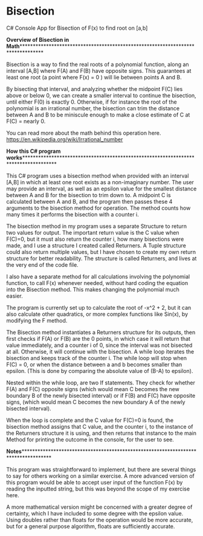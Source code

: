 # Bisection
C# Console App for Bisection of F(x) to find root on [a,b]

******************Overview of Bisection in Math**************************************************************************************************

Bisection is a way to find the real roots of a polynomial function, along an interval [A,B] where F(A) and F(B) have opposite signs. 
This guarantees at least one root (a point where F(x) = 0 ) will lie between points A and B.

By bisecting that interval, and analyzing whether the midpoint F(C) lies above or below 0, 
we can create a smaller interval to continue the bisection, until either F(0) is exactly 0. 
Otherwise, if for instance the root of the polynomial is an irrational number, 
the bisection can trim the distance between A and B to be miniscule enough to make a close estimate of C at F(C) = nearly 0. 

You can read more about the math behind this operation here. 	
    https://en.wikipedia.org/wiki/Irrational_number

******************How this C# program works******************************************************************************************************

This C# program uses a bisection method when provided with an interval [A,B] in which at least one root exists as a non-imaginary number. 
The user may provide an interval, as well as an epsilon value for the smallest distance between A and B for the bisection to trim down to. 
A midpoint C is calculated between A and B, and the program then passes these 4 arguments to the bisection method for operation. 
The method counts how many times it performs the bisection with a counter i.

The bisection method in my program uses a separate Structure to return two values for output. 
The important return value is the C value when F(C)=0, but it must also return the counter i, how many bisections were made, 
and I use a structure I created called Returners. A Tuple structure could also return multiple values, 
but I have chosen to create my own return structure for better readability. The structure is called Returners,
and lives at the very end of the code file.

I also have a separate method for all calculations involving the polynomial function, to call F(x) whenever needed,
without hard coding the equation into the Bisection method. This makes changing the polynomial much easier. 

The program is currently set up to calculate the root of -x^2 + 2, but it can also calculate other quadratics,
or more complex functions like Sin(x), by modifying the F method.

The Bisection method instantiates a Returners structure for its outputs, then first checks if F(A) or F(B) are the 0 points, in which case it will return that value immediately, and a counter i of 0, since the interval was not bisected at all.
Otherwise, it will continue with the bisection.
A while loop iterates the bisection and keeps track of the counter i. 
The while loop will stop when F(C) = 0, or when the distance between a and b becomes smaller than epsilon. 
(This is done by comparing the absolute value of (B-A) to epsilon).

Nested within the while loop, are two If statements.
They check for whether F(A) and F(C) opposite signs 
(which would mean C becomes the new boundary B of the newly bisected interval) 
or if F(B) and F(C) have opposite signs, 
(which would mean C becomes the new boundary A of the newly bisected interval).

When the loop is complete and the C value for F(C)=0 is found, the bisection method assigns that C value, and the counter i, 
to the instance of the Returners structure it is using, 
and then returns that instance to the main Method for printing the outcome in the console, for the user to see.


******************Notes*****************************************************************************************************

This program was straightforward to implement, but there are several things to say for others working on a similar exercise.
A more advanced version of this program would be able to accept user input of the function F(x) by reading the inputted string, but this was beyond the scope of my exercise here.

A more mathematical version might be concerned with a greater degree of certainty, which I have included to some degree with the epsilon value. Using doubles rather than floats for the operation would be more accurate, but for a general purpose algorithm, floats are sufficiently accurate.

